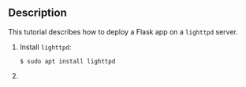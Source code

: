 Description
-----------

This tutorial describes how to deploy a Flask app on a `lighttpd` server.

1. Install `lighttpd`:

   ```
   $ sudo apt install lighttpd
   ```
   
2. 

